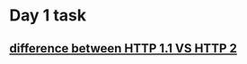 # Day 1 task
## [difference between HTTP 1.1 VS HTTP 2](https://1drv.ms/w/s!AgKzKuAModtqgUiXPMjG5DRK5oyt?e=bRwbIJ)
